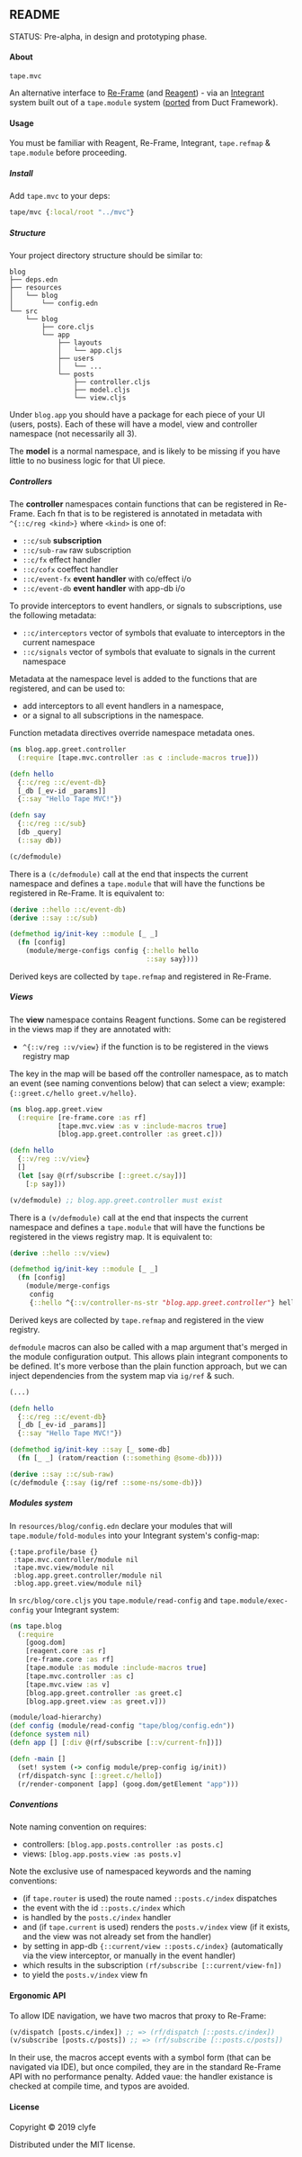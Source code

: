 ## README

STATUS: Pre-alpha, in design and prototyping phase.

#### About

`tape.mvc`

An alternative interface to [Re-Frame](https://github.com/day8/re-frame/) 
(and [Reagent](https://reagent-project.github.io/)) - via an
[Integrant](https://github.com/weavejester/integrant) system built out of a
`tape.module` system ([ported](https://github.com/duct-framework/core/) from Duct Framework).

#### Usage

You must be familiar with Reagent, Re-Frame, Integrant, `tape.refmap` &
`tape.module` before proceeding.

##### Install

Add `tape.mvc` to your deps:

```clojure
tape/mvc {:local/root "../mvc"}
```

##### Structure

Your project directory structure should be similar to:

```
blog
├── deps.edn
├── resources
│   └── blog
│       └── config.edn
└── src
    └── blog
        ├── core.cljs
        └── app
            ├── layouts
            │   └── app.cljs
            ├── users
            │   └── ...
            └── posts
                ├── controller.cljs
                ├── model.cljs
                └── view.cljs
```

Under `blog.app` you should have a package for each piece of your UI (users, 
posts). Each of these will have a model, view and controller namespace (not 
necessarily all 3).

The **model** is a normal namespace, and is likely to be missing if you have
little to no business logic for that UI piece.

##### Controllers

The **controller** namespaces contain functions that can be registered in
Re-Frame. Each fn that is to be registered is annotated in metadata with
`^{::c/reg <kind>}` where `<kind>` is one of:
- `::c/sub` **subscription**
- `::c/sub-raw` raw subscription
- `::c/fx` effect handler
- `::c/cofx` coeffect handler
- `::c/event-fx` **event handler** with co/effect i/o
- `::c/event-db` **event handler** with app-db i/o

To provide interceptors to event handlers, or signals to subscriptions, use the
following metadata:
- `::c/interceptors` vector of symbols that evaluate to interceptors in the
  current namespace
- `::c/signals` vector of symbols that evaluate to signals in the current namespace

Metadata at the namespace level is added to the functions that are registered,
and can be used to:
- add interceptors to all event handlers in a namespace,
- or a signal to all subscriptions in the namespace.

Function metadata directives override namespace metadata ones.

```clojure
(ns blog.app.greet.controller
  (:require [tape.mvc.controller :as c :include-macros true]))

(defn hello
  {::c/reg ::c/event-db}
  [_db [_ev-id _params]]
  {::say "Hello Tape MVC!"})

(defn say
  {::c/reg ::c/sub}
  [db _query]
  (::say db))

(c/defmodule)
```

There is a `(c/defmodule)` call at the end that inspects the current namespace
and defines a `tape.module` that will have the functions be registered in
Re-Frame. It is equivalent to:

```clojure
(derive ::hello ::c/event-db)
(derive ::say ::c/sub)

(defmethod ig/init-key ::module [_ _]
  (fn [config]
    (module/merge-configs config {::hello hello
                                  ::say say})))
```

Derived keys are collected by `tape.refmap` and registered in Re-Frame.

##### Views

The **view** namespace contains Reagent functions. Some can be registered in
the views map if they are annotated with:

- `^{::v/reg ::v/view}` if the function is to be registered in the views
  registry map

The key in the map will be based off the controller namespace, as to match an
event (see naming conventions below) that can select a view; example:
`{::greet.c/hello greet.v/hello}`.

```clojure
(ns blog.app.greet.view
  (:require [re-frame.core :as rf]
            [tape.mvc.view :as v :include-macros true]
            [blog.app.greet.controller :as greet.c]))

(defn hello
  {::v/reg ::v/view}
  []
  (let [say @(rf/subscribe [::greet.c/say])]
    [:p say]))

(v/defmodule) ;; blog.app.greet.controller must exist
```

There is a `(v/defmodule)` call at the end that inspects the current namespace
and defines a `tape.module` that will have the functions be registered in the
views registry map. It is equivalent to:
                                                                          
```clojure
(derive ::hello ::v/view)

(defmethod ig/init-key ::module [_ _]
  (fn [config]
    (module/merge-configs
     config
     {::hello ^{::v/controller-ns-str "blog.app.greet.controller"} hello})))
```

Derived keys are collected by `tape.refmap` and registered in the view registry.

`defmodule` macros can also be called with a map argument that's merged in the
module configuration output. This allows plain integrant components to be
defined. It's more verbose than the plain function approach, but we can inject
dependencies from the system map via `ig/ref` & such.

```clojure
(...)

(defn hello
  {::c/reg ::c/event-db}
  [_db [_ev-id _params]]
  {::say "Hello Tape MVC!"})

(defmethod ig/init-key ::say [_ some-db]
  (fn [_ _] (ratom/reaction (::something @some-db))))

(derive ::say ::c/sub-raw)
(c/defmodule {::say (ig/ref ::some-ns/some-db)})
```

##### Modules system

In `resources/blog/config.edn` declare your modules that will
`tape.module/fold-modules` into your Integrant system's config-map:

```edn
{:tape.profile/base {}
 :tape.mvc.controller/module nil
 :tape.mvc.view/module nil
 :blog.app.greet.controller/module nil
 :blog.app.greet.view/module nil}
```

In `src/blog/core.cljs` you `tape.module/read-config` and
`tape.module/exec-config` your Integrant system:

```clojure
(ns tape.blog
  (:require
    [goog.dom]
    [reagent.core :as r]
    [re-frame.core :as rf]
    [tape.module :as module :include-macros true]
    [tape.mvc.controller :as c]
    [tape.mvc.view :as v]
    [blog.app.greet.controller :as greet.c]
    [blog.app.greet.view :as greet.v]))

(module/load-hierarchy)
(def config (module/read-config "tape/blog/config.edn"))
(defonce system nil)
(defn app [] [:div @(rf/subscribe [::v/current-fn])])

(defn -main []
  (set! system (-> config module/prep-config ig/init))
  (rf/dispatch-sync [::greet.c/hello])
  (r/render-component [app] (goog.dom/getElement "app")))
```

##### Conventions

Note naming convention on requires:

- controllers: `[blog.app.posts.controller :as posts.c]`
- views: `[blog.app.posts.view :as posts.v]`

Note the exclusive use of namespaced keywords and the naming conventions:

- (if `tape.router` is used) the route named `::posts.c/index`
  dispatches
- the event with the id `::posts.c/index` which
- is handled by the `posts.c/index` handler
- and (if `tape.current` is used) renders the `posts.v/index` view
  (if it exists, and the view was not already set from the handler)
- by setting in app-db `{::current/view ::posts.c/index}`
  (automatically via the view interceptor, or manually in the event handler)
- which results in the subscription `(rf/subscribe [::current/view-fn])`
- to yield the `posts.v/index` view fn

#### Ergonomic API

To allow IDE navigation, we have two macros that proxy to Re-Frame:

```clojure
(v/dispatch [posts.c/index]) ;; => (rf/dispatch [::posts.c/index])
(v/subscribe [posts.c/posts]) ;; => (rf/subscribe [::posts.c/posts])
```

In their use, the macros accept events with a symbol form (that can be
navigated via IDE), but once compiled, they are in the standard Re-Frame API
with no performance penalty. Added vaue: the handler existance is checked at
compile time, and typos are avoided.

#### License

Copyright © 2019 clyfe

Distributed under the MIT license.
